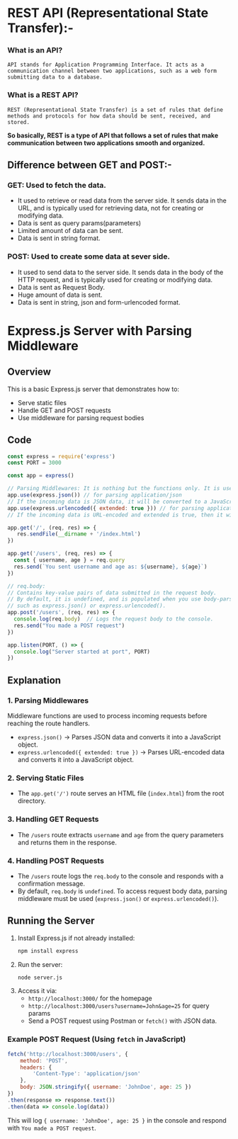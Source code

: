 # REST API (Representational State Transfer):-
 
### What is an API?
`API stands for Application Programming Interface. It acts as a communication channel between two applications, such as a web form submitting data to a database.`

### What is a REST API?
`REST (Representational State Transfer) is a set of rules that define methods and protocols for how data should be sent, received, and stored.`

**So basically, REST is a type of API that follows a set of rules that make communication between two applications smooth and organized.**

## Difference between GET and POST:-

### GET: Used to fetch the data.
- It used to retrieve or read data from the server side. It sends data in the URL, and is typically used for retrieving data, not for creating or modifying data.
- Data is sent as query params(parameters)
- Limited amount of data can be sent.
- Data is sent in string format.

### POST: Used to create some data at sever side.
- It used to send data to the server side. It sends data in the body of the HTTP request, and is typically used for creating or modifying data.
- Data is sent as Request Body.
- Huge amount of data is sent.
- Data is sent in string, json and form-urlencoded format.



# Express.js Server with Parsing Middleware

## Overview
This is a basic Express.js server that demonstrates how to:
- Serve static files
- Handle GET and POST requests
- Use middleware for parsing request bodies

## Code
```javascript
const express = require('express')
const PORT = 3000

const app = express()

// Parsing Middlewares: It is nothing but the functions only. It is used to parse the request body.
app.use(express.json()) // for parsing application/json
// If the incoming data is JSON data, it will be converted to a JavaScript object.
app.use(express.urlencoded({ extended: true })) // for parsing application/x-www-form-urlencoded
// If the incoming data is URL-encoded and extended is true, then it will be converted to a JavaScript object.

app.get('/', (req, res) => {
   res.sendFile(__dirname + '/index.html')
})

app.get('/users', (req, res) => {
  const { username, age } = req.query
  res.send(`You sent username and age as: ${username}, ${age}`)
})

// req.body:
// Contains key-value pairs of data submitted in the request body.
// By default, it is undefined, and is populated when you use body-parsing middleware
// such as express.json() or express.urlencoded().
app.post('/users', (req, res) => {
  console.log(req.body)  // Logs the request body to the console.
  res.send("You made a POST request")
})

app.listen(PORT, () => {
  console.log("Server started at port", PORT)
})
```

## Explanation
### **1. Parsing Middlewares**
Middleware functions are used to process incoming requests before reaching the route handlers.
- `express.json()` → Parses JSON data and converts it into a JavaScript object.
- `express.urlencoded({ extended: true })` → Parses URL-encoded data and converts it into a JavaScript object.

### **2. Serving Static Files**
- The `app.get('/')` route serves an HTML file (`index.html`) from the root directory.

### **3. Handling GET Requests**
- The `/users` route extracts `username` and `age` from the query parameters and returns them in the response.

### **4. Handling POST Requests**
- The `/users` route logs the `req.body` to the console and responds with a confirmation message.
- By default, `req.body` is `undefined`. To access request body data, parsing middleware must be used (`express.json()` or `express.urlencoded()`).

## Running the Server
1. Install Express.js if not already installed:
   ```sh
   npm install express
   ```
2. Run the server:
   ```sh
   node server.js
   ```
3. Access it via:
   - `http://localhost:3000/` for the homepage
   - `http://localhost:3000/users?username=John&age=25` for query params
   - Send a POST request using Postman or `fetch()` with JSON data.

### Example POST Request (Using `fetch` in JavaScript)
```javascript
fetch('http://localhost:3000/users', {
    method: 'POST',
    headers: {
        'Content-Type': 'application/json'
    },
    body: JSON.stringify({ username: 'JohnDoe', age: 25 })
})
.then(response => response.text())
.then(data => console.log(data))
```

This will log `{ username: 'JohnDoe', age: 25 }` in the console and respond with `You made a POST request`.
